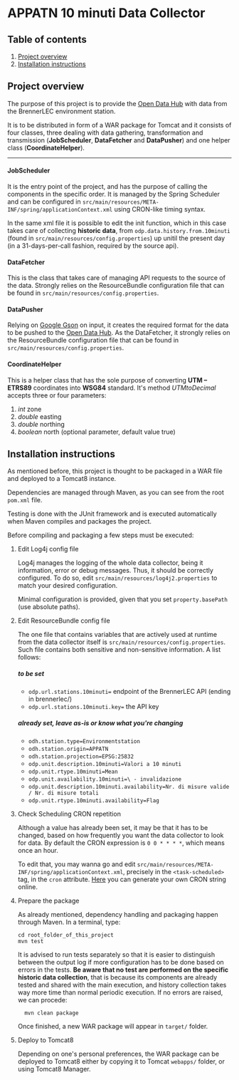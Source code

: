 # APPATN 10 minuti Data Collector

## Table of contents

1. [Project overview](#Project-overview)
2. [Installation instructions](#Installation-instructions)

## Project overview

The purpose of this project is to provide the [Open Data Hub](https://github.com/idm-suedtirol/bdp-core) with data from the BrennerLEC environment station.

It is to be distributed in form of a WAR package for Tomcat and it consists of four classes, three dealing with data gathering, transformation and transmission (**JobScheduler**, **DataFetcher** and **DataPusher**) and one helper class (**CoordinateHelper**).

---

#### JobScheduler

It is the entry point of the project, and has the purpose of calling the components in the specific order. It is managed by the Spring Scheduler and can be configured in `src/main/resources/META-INF/spring/applicationContext.xml` using CRON-like timing syntax.

In the same xml file it is possible to edit the init function, which in this case takes care of collecting **historic data**, from `odp.data.history.from.10minuti` (found in `src/main/resources/config.properties`) up unitil the present day (in a 31-days-per-call fashion, required by the source api).

#### DataFetcher

This is the class that takes care of managing API requests to the source of the data. Strongly relies on the ResourceBundle configuration file that can be found in `src/main/resources/config.properties`.

#### DataPusher

Relying on [Google Gson](https://github.com/google/gson) on input, it creates the required format for the data to be pushed to the [Open Data Hub](https://github.com/idm-suedtirol/bdp-core). As the DataFetcher, it strongly relies on the ResourceBundle configuration file that can be found in `src/main/resources/config.properties`.

#### CoordinateHelper

This is a helper class that has the sole purpose of converting **UTM – ETRS89** coordinates into **WSG84** standard. It's method *UTMtoDecimal* accepts three or four parameters:

1. *int* zone
2. *double* easting
3. *double* northing
4. *boolean* north (optional parameter, default value true)

## Installation instructions

As mentioned before, this project is thought to be packaged in a WAR file and deployed to a Tomcat8 instance.

Dependencies are managed through Maven, as you can see from the root `pom.xml` file.

Testing is done with the JUnit framework and is executed automatically when Maven compiles and packages the project.

Before compiling and packaging a few steps must be executed:

1. Edit Log4j config file

	Log4j manages the logging of the whole data collector, being it information, error or debug messages. Thus, it should be correctly configured. To do so, edit `src/main/resources/log4j2.properties` to match your desired configuration.

    Minimal configuration is provided, given that you set `property.basePath` (use absolute paths).
2. Edit ResourceBundle config file

	The one file that contains variables that are actively used at runtime from the data collector itself is `src/main/resources/config.properties`. Such file contains both sensitive and non-sensitive information. A list follows:

	##### to be set
	- `odp.url.stations.10minuti=` endpoint of the BrennerLEC API (ending in brennerlec/)
	- `odp.url.stations.10minuti.key=` the API key
	##### already set, leave as-is or know what you're changing
	- `odh.station.type=Environmentstation`
	- `odh.station.origin=APPATN`
	- `odh.station.projection=EPSG:25832`
	- `odp.unit.description.10minuti=Valori a 10 minuti`
	- `odp.unit.rtype.10minuti=Mean`
	- `odp.unit.availability.10minuti=\ - invalidazione`
	- `odp.unit.description.10minuti.availability=Nr. di misure valide / Nr. di misure totali`
	- `odp.unit.rtype.10minuti.availability=Flag`

3. Check Scheduling CRON repetition

	Although a value has already been set, it may be that it has to be changed, based on how frequently you want the data collector to look for data. By default the CRON expression is `0 0 * * * *`, which means once an hour.

    To edit that, you may wanna go and edit `src/main/resources/META-INF/spring/applicationContext.xml`, precisely in the `<task-scheduled>` tag, in the `cron` attribute. [Here](https://www.freeformatter.com/cron-expression-generator-quartz.html) you can generate your own CRON string online.

4. Prepare the package

	As already mentioned, dependency handling and packaging happen through Maven. In a terminal, type:
    ```
    cd root_folder_of_this_project
    mvn test
    ```
    It is advised to run tests separately so that it is easier to distinguish between the output log if more configuration has to be done based on errors in the tests. **Be aware that no test are performed on the specific historic data collection**, that is because its components are already tested and shared with the main execution, and history collection takes way more time than normal periodic execution. If no errors are raised, we can procede:
    ```
	  mvn clean package
    ```
    Once finished, a new WAR package will appear in `target/` folder.

5. Deploy to Tomcat8

    Depending on one's personal preferences, the WAR package can be deployed to Tomcat8 either by copying it to Tomcat `webapps/` folder, or using Tomcat8 Manager.
